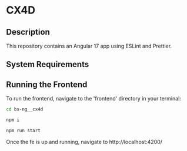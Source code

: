 # CX4D

## Description

This repository contains an Angular 17 app using ESLint and Prettier.

## System Requirements

## Running the Frontend

To run the frontend, navigate to the 'frontend' directory in your terminal:

```bash
cd bs-ng__cx4d
```

```bash
npm i
```

```bash
npm run start
```
Once the fe is up and running, navigate to http://localhost:4200/
